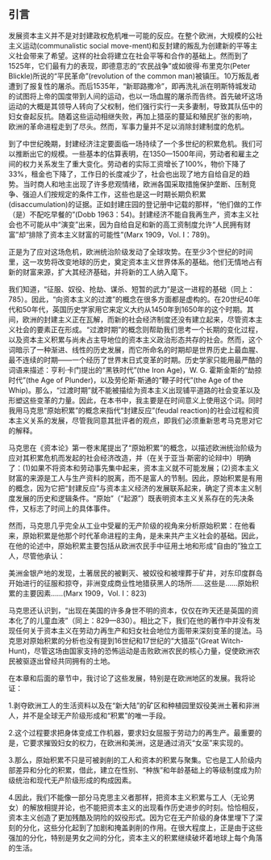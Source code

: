  

## 引言

发展资本主义并不是对封建政权危机唯一可能的反应。在整个欧洲，大规模的公社主义运动(communalistic social move-ment)和反封建的叛乱为创建新的平等主义社会带来了希望。这样的社会将建立在社会平等和合作的基础上。然而到了1525年，它们最有力的表现，即德意志的“农民战争”或如彼得·布里克尔(Peter Blickle)所说的“平民革命”(revolution of the common man)被镇压。![彼得·布里克尔反对“农民战争”(peasant war)这个概念。因为这场革命的社会构成也包括了许多工匠、矿工和知识分子。农民战争中的意识形态是十分杂糅的，表现在叛军提出的十二项“条款”中以及强大的军事组织上。这十二项“条款”包括：拒绝奴役、减少什一税、废除偷猎法、确认采集木材的权利、减少劳役、减少地租、确认使用公共资源的权利以及废除死亡税(Bickle 1985：195—201)。叛军的非凡军事才能部分源自职业军人参与起义，包括国土雇佣兵(Landsknechte)——著名的瑞士士兵队伍，他们在当时是欧洲最精锐的雇佣兵部队。国土雇佣兵运用他们的军事专长领导农民军，并在不同场合拒绝对叛军采取行动。有一次，他们拒绝的理由是他们也来自农民，而且他们在和平时期依靠农民来维持生计。当他们显然不能被信任时，德意志贵族动员了从更偏远地区抽调的斯瓦比亚联盟军来击破农民的抵抗。关于国土雇佣兵的历史和他们对农民战争的参与，见Reinhard Baumann, I Lanzichenecchi (1994: 237–256)。](data:image/gif;base64,iVBORw0KGgoAAAANSUhEUgAAAAEAAAABCAYAAAAfFcSJAAAADUlEQVQImWNgYGBgAAAABQABh6FO1AAAAABJRU5ErkJggg==)10万叛乱者遭到了报复性的屠杀。而后1535年，“新耶路撒冷”，即再洗礼派在明斯特城发动的试图将上帝的国度带到人间的运动，也以一场血腥的屠杀而告终。首先破坏这场运动的大概是其领导人转向了父权制，他们强行实行一夫多妻制，导致其队伍中的妇女奋起反抗。![再洗礼派在政治上代表了“中世纪后期社会运动和由宗教改革引发的新的反教会运动”的融合。与中世纪异端分子一样，他们谴责经济上的个人主义和贪婪，并支持基督教的公社主义。农民战争后，他们占领了明斯特。当时动乱和城市叛乱从法兰克福蔓延到科隆和德意志北部的其他城镇。1531年，手工业者控制了明斯特市，将其更名为新耶路撒冷。他们受到荷兰移民者的再洗礼派的影响，在该市建立了一个基于货物共享的共同政府。正如夏伯嘉所写，新耶路撒冷的记录被销毁了，我们只能从它的敌人口中听到它的故事。因此，我们不应假定事件的发展与叙述一致。根据现有的记录，妇女起初在该市享有高度的自由；例如，“她们可以与不信教的丈夫离婚并缔结新的婚姻”。随着1534年改革后的政府决定实行一夫多妻制，情况发生了变化。这在妇女中激起了“积极的反抗”。据推测，她们在镇压中受到监禁甚至处决(Po-Chia Hsia 1988a：58—59)。我们并不清楚为什么她们会做出这样的决定，但鉴于手工业在“向资本主义的过渡”中分裂了妇女，这段插曲值得进一步调查。事实上，我们知道手工业者在一些国家开展了运动，将妇女排除在有偿工作场所之外，同时没有任何迹象表明他们反对过迫害女巫的行径。](data:image/gif;base64,iVBORw0KGgoAAAANSUhEUgAAAAEAAAABCAYAAAAfFcSJAAAADUlEQVQImWNgYGBgAAAABQABh6FO1AAAAABJRU5ErkJggg==)随着这些运动相继失败，再加上猎巫的蔓延和殖民扩张的影响，欧洲的革命进程走到了尽头。然而，军事力量并不足以消除封建制度的危机。

到了中世纪晚期，封建经济注定要面临一场持续了一个多世纪的积累危机。我们可以推断出它的规模。一些基本的估算表明，在1350—1500年间，劳动者和雇主之间的权力关系发生了重大变化。劳动者的实际工资增长了100%，物价下降了33%，租金也下降了，工作日的长度减少了，社会也出现了地方自给自足的趋势。![关于英格兰实际工资的上升和物价的下降，见North and Thomas (1973：74)。关于佛罗伦萨的工资，见Carlo M. Cipolla(1994：206)。关于英格兰产出价值的下降，见R. H. Britnel(1993：156–171)。关于一些欧洲国家农业生产的停滞，见B. H. Slicher Van Bath (1963：160–170)。罗德尼·希尔顿认为，这一时期出现了“农村和工业经济的萎缩……可能首先是由统治阶级感受到的……统治者的收入和工商业利润开始下降……城镇叛乱扰乱了工业生产，农村的叛乱加强了农民抵制支付租金。租金和利润因此进一步下降”(Hilton 1985：240—241)。](data:image/gif;base64,iVBORw0KGgoAAAANSUhEUgAAAAEAAAABCAYAAAAfFcSJAAAADUlEQVQImWNgYGBgAAAABQABh6FO1AAAAABJRU5ErkJggg==)当时商人和地主出现了许多悲观情绪，欧洲各国采取措施保护垄断、压制竞争、强迫人们按规定的条件工作，这些也是这一时期长期负积累(disaccumulation)的证据。正如封建庄园的登记册中记载的那样，“他们做的工作（是）不配吃早餐的”(Dobb 1963：54)。封建经济不能自我再生产，资本主义社会也不可能从中“演变”出来，因为自给自足和新的高工资制度允许“人民拥有财富”却“排除了资本主义财富的可能性”(Marx 1909，Vol. Ⅰ：789)。

正是为了应对这场危机，欧洲统治阶级发动了全球攻势。在至少3个世纪的时间里，这一攻势将改变地球的历史，奠定资本主义世界体系的基础。他们无情地占有新的财富来源，扩大其经济基础，并将新的工人纳入麾下。

我们知道，“征服、奴役、抢劫、谋杀、短暂的武力”是这一进程的基础（同上：785）。因此，“向资本主义的过渡”的概念在很多方面都是虚构的。在20世纪40年代和50年代，英国历史学家用它来定义大约从1450年到1650年的这个时期。其间，欧洲的封建主义正在瓦解，而新的社会经济制度还没有建立起来，尽管资本主义社会的要素正在形成。![关于莫里斯·多布和关于资本主义过渡时期的辩论，见Harvey J. Kaye, The British Marxist Historians. New York: St. Martin’s Press, (1984), 23–69。](data:image/gif;base64,iVBORw0KGgoAAAANSUhEUgAAAAEAAAABCAYAAAAfFcSJAAAADUlEQVQImWNgYGBgAAAABQABh6FO1AAAAABJRU5ErkJggg==)“过渡时期”的概念则帮助我们思考一个长期的变化过程，以及资本主义积累与尚未占主导地位的资本主义政治形态共存的社会。然而，这个词暗示了一种渐进、线性的历史发展，而它所命名的时期却是世界历史上最血腥、最不连续的时期——一个经历了世界末日式变革的时期。历史学家只能用最严酷的词语来描述：亨利·卡门提出的“黑铁时代”(the Iron Age)，W. G. 霍斯金斯的“劫掠时代”(the Age of Plunder)，以及劳伦斯·斯通的“鞭子时代”(the Age of the Whip)。那么，“过渡时期”就不能被描绘为资本主义出现铺平道路的社会变革以及形塑这些变革的力量。因此，在本书中，我主要是在时间意义上使用这个词。同时我用马克思“原始积累”的概念来指代“封建反应”(feudal reaction)的社会过程和资本主义关系的发展，尽管我同意其批评者的观点，即我们必须重新思考马克思对它的解释。![马克思“原始积累”概念的批评者包括萨米尔·阿明(1974)和玛丽亚·米斯(1986)。阿明关注马克思的欧洲中心主义，米斯则强调马克思对妇女的剥削视而不见。扬·穆利耶·布唐(1998)提出了不同的批评意见，他指责马克思的学说给人造成这样的印象，即欧洲统治阶级的目标是将自己从讨厌的劳动力中解放出来。布唐强调，现实情况恰恰相反：掠夺土地的目的是将工人固定在他们的工作岗位上，而不是鼓励流动。资本主义——正如布唐所强调的——主要关注的一直是防止劳动力逃跑（第16—27页）。](data:image/gif;base64,iVBORw0KGgoAAAANSUhEUgAAAAEAAAABCAYAAAAfFcSJAAAADUlEQVQImWNgYGBgAAAABQABh6FO1AAAAABJRU5ErkJggg==)

马克思在《资本论》第一卷末尾提出了“原始积累”的概念，以描述欧洲统治阶级为应对其积累危机而发起的社会经济改造，并（在关于亚当·斯密的论辩中）![正如迈克尔·佩罗曼指出的：“原始积累”一词实际上是由亚当·斯密创造的，而马克思拒绝了这一用词，因为斯密的用法是去历史化的。“为了强调他与斯密的不同，马克思在《资本论》第一卷最后部分专门探讨原始积累的标题前加上了贬义的‘所谓’一词。马克思在本质上否定了斯密的神话般的‘从前的’积累，以唤起人们对实际历史经验的关注。”(Perlman 1985：25—26)](data:image/gif;base64,iVBORw0KGgoAAAANSUhEUgAAAAEAAAABCAYAAAAfFcSJAAAADUlEQVQImWNgYGBgAAAABQABh6FO1AAAAABJRU5ErkJggg==)明确了：(1)如果不将资本和劳动事先集中起来，资本主义就不可能发展；(2)资本主义财富的来源是工人与生产资料的脱离，而不是富人的节制。因此，原始积累是有用的概念，因为它把“封建反应”与资本主义经济的发展联系起来，确定了资本主义制度发展的历史和逻辑条件。“原始”（“起源”）既表明资本主义关系存在的先决条件，又标志了时间上的具体事件。![关于“原始积累”的历史和逻辑维度之间的关系，及其对当今政治运动的影响，参考Massimo De Angelis, “Marx and Primitive Accumulation. The Continuous Character of Capital ‘Enclosures’”, In The Commoner: www.commoner.org.uk；Fredy Perlman, The Continuing Appeal of Nationalism. Detroit: Black and Red, 1985；以及Mitchel Cohen, “Fredy Perlman: Out in Front of a Dozen Dead Oceans”（未发表的手稿，1998）。](data:image/gif;base64,iVBORw0KGgoAAAANSUhEUgAAAAEAAAABCAYAAAAfFcSJAAAADUlEQVQImWNgYGBgAAAABQABh6FO1AAAAABJRU5ErkJggg==)

然而，马克思几乎完全从工业中受雇的无产阶级的视角来分析原始积累：在他看来，原始积累是他那个时代革命进程的主角，是未来共产主义社会的基础。因此，在他的论述中，原始积累主要包括从欧洲农民手中征用土地和形成“自由的”独立工人，尽管他承认：

美洲金银产地的发现，土著居民的被剿灭、被奴役和被埋葬于矿井，对东印度群岛开始进行的征服和掠夺，非洲变成商业性地猎获黑人的场所……这些是……原始积累的主要因素……(Marx 1909，Vol. Ⅰ：823)

马克思还认识到，“出现在美国的许多身世不明的资本，仅仅在昨天还是英国的资本化了的儿童血液”（同上：829—830）。相比之下，我们在他的著作中并没有发现任何关于资本主义在劳动力再生产和妇女社会地位方面带来深刻变革的提法。马克思对原始积累的分析也没有提到16世纪和17世纪的“大猎巫”(Great Witch-Hunt)，尽管这场由国家支持的恐怖运动是击败欧洲农民的核心力量，促使欧洲农民被驱逐出曾经共同拥有的土地。

在本章和后面的章节中，我讨论了这些发展，特别是在欧洲地区的发展。我将论证：

1.剥夺欧洲工人的生活资料以及在“新大陆”的矿区和种植园里奴役美洲土著和非洲人，并不是全球无产阶级形成和“积累”的唯一手段。

2.这个过程要求把身体变成工作机器，要求妇女屈服于劳动力的再生产。最重要的是，它要求摧毁妇女的权力，在欧洲和美洲，这是通过消灭“女巫”来实现的。

3.那么，原始积累不只是可被剥削的工人和资本的积累与聚集。它也是工人阶级内部差异和分化的积累，借此，建立在性别、“种族”和年龄基础上的等级制度成为阶级统治和现代无产阶级形成的构成因素。

4.因此，我们不能像一部分马克思主义者那样，把资本主义积累与工人（无论男女）的解放相提并论，也不能把资本主义的出现看作历史进步的时刻。恰恰相反，资本主义创造了更加残酷及阴险的奴役形式。因为它在无产阶级的身体里埋下了深刻的分化，这些分化起到了加剧和掩盖剥削的作用。在很大程度上，正是由于这些强加的分化，特别是男女之间的分化，资本主义的积累继续破坏着地球上每个角落的生活。
